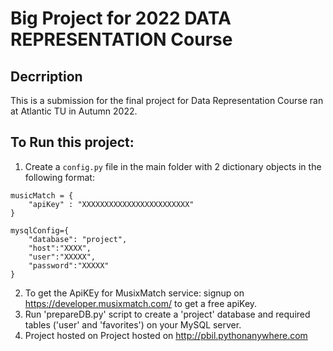 # Big Project for 2022 DATA REPRESENTATION Course

## Decrription

This is a submission for the final project for Data Representation Course ran at Atlantic TU in Autumn 2022. 

## To Run this project:

1. Create a `config.py` file in the main folder with 2 dictionary objects in the following format:

```
musicMatch = {
    "apiKey" : "XXXXXXXXXXXXXXXXXXXXXXXX"
}

mysqlConfig={
    "database": "project",
    "host":"XXXX", 
    "user":"XXXXX", 
    "password":"XXXXX"    
}
```

2. To get the ApiKEy for MusixMatch service: signup on https://developer.musixmatch.com/ to get a free apiKey.
3. Run 'prepareDB.py' script to create a 'project' database and required tables ('user' and 'favorites') on your MySQL server.
4. Project hosted on Project hosted on http://pbil.pythonanywhere.com